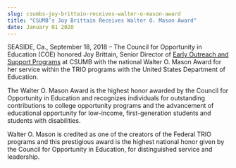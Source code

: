 ```yaml
---
slug: csumbs-joy-brittain-receives-walter-o-mason-award
title: "CSUMB’s Joy Brittain Receives Walter O. Mason Award"
date: January 01 2020
---
```


<p>SEASIDE, Ca., September 18, 2018 – The Council for Opportunity in Education (COE) honored Joy Brittain, Senior Director of <a href="https://csumb.edu/eosp">Early Outreach and Support Programs</a> at CSUMB with the national Walter O. Mason Award for her service within the TRIO programs with the United States Department of Education.</p><p>The Walter O. Mason Award is the highest honor awarded by the Council for Opportunity in Education and recognizes individuals for outstanding contributions to college opportunity programs and the advancement of educational opportunity for low-income, first-generation students and students with disabilities.</p><p>Walter O. Mason is credited as one of the creators of the Federal TRIO programs and this prestigious award is the highest national honor given by the Council for Opportunity in Education, for distinguished service and leadership.</p>

